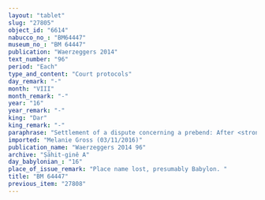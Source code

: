```yaml
---
layout: "tablet"
slug: "27805"
object_id: "6614"
nabucco_no_: "BM64447"
museum_no_: "BM 64447"
publication: "Waerzeggers 2014"
text_number: "96"
period: "Each"
type_and_content: "Court protocols"
day_remark: "-"
month: "VIII"
month_remark: "-"
year: "16"
year_remark: "-"
king: "Dar"
king_remark: "-"
paraphrase: "Settlement of a dispute concerning a prebend: After <strong>B</strong> gave to <strong>A </strong>the prebend of the oil presser (<em>isiq ṣāhitūti</em>) before Bēl in Esagil for an amount of silver, he states that the prebend is his and that <strong>A</strong> is not the his nephew. The <em>bishop</em> (<em>&scaron;atammu</em>) of Esagil (GN-ahu-iddin) checked the copy (<em>&scaron;aṭāru</em>) in question and [gave back to <strong>A</strong>?]. Another broken sentence concerning the charging (<em>man&ucirc;</em>) of the credit (<em>ra&scaron;&ucirc;tu</em>). Passage broken. 6 witnesses (all <em>ērib bīti</em> of Marduk) and the scribe.<br /> &nbsp;<br /> <strong>A</strong> = Bēl-uballiṭ, (deceased?) father of Marduk-remanni; <strong>B</strong> = Dādia/Kabtia//Ṣāhit-gin&ecirc;; Scribe = [&Scaron;a-GN]-&scaron;ū//&Scaron;arru-araz&ucirc;<br /> &nbsp;"
imported: "Melanie Gross (03/11/2016)"
publication_name: "Waerzeggers 2014 96"
archive: "Ṣāhit-ginê A"
day_babylonian_: "16"
place_of_issue_remark: "Place name lost, presumably Babylon. "
title: "BM 64447"
previous_item: "27808"
---
```

